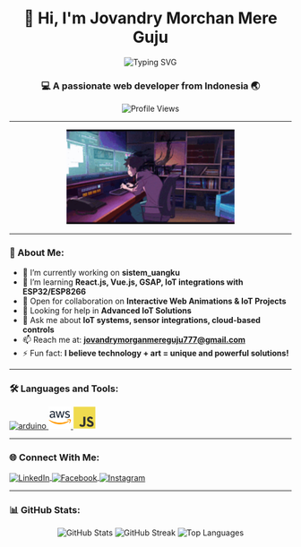 <h1 align="center">
  👋 Hi, I'm Jovandry Morchan Mere Guju
</h1>

<p align="center">
  <img src="https://readme-typing-svg.herokuapp.com?font=Fira+Code&size=22&pause=1000&color=0E75B6&width=435&lines=Passionate+Web+Developer;IoT+and+Tech+Innovator;Animation+and+Creative+Thinker" alt="Typing SVG" />
</p>

<h3 align="center">
  💻 A passionate web developer from Indonesia 🌏
</h3>

<p align="center">
  <img src="https://komarev.com/ghpvc/?username=jovanmorgan&label=Profile%20Views&color=blueviolet&style=plastic" alt="Profile Views" />
</p>

---

<div align="center">
  <img src="1.gif" width="300" alt="Smart Anime Character Animation" />
</div>


---

<h3 align="left"> 🚀 About Me: </h3>

- 🔭 I’m currently working on **sistem_uangku**
- 🌱 I’m learning **React.js, Vue.js, GSAP, IoT integrations with ESP32/ESP8266**
- 👯 Open for collaboration on **Interactive Web Animations & IoT Projects**
- 🤝 Looking for help in **Advanced IoT Solutions**
- 💬 Ask me about **IoT systems, sensor integrations, cloud-based controls**
- 📫 Reach me at: **jovandrymorganmereguju777@gmail.com**
- ⚡ Fun fact: **I believe technology + art = unique and powerful solutions!**

---

<h3 align="left"> 🛠️ Languages and Tools: </h3>
<p align="left">
  <a href="https://www.arduino.cc/" target="_blank">
    <img src="https://cdn.worldvectorlogo.com/logos/arduino-1.svg" alt="arduino" width="40" height="40" />
  </a>
  <a href="https://aws.amazon.com" target="_blank">
    <img src="https://raw.githubusercontent.com/devicons/devicon/master/icons/amazonwebservices/amazonwebservices-original-wordmark.svg" alt="aws" width="40" height="40" />
  </a>
  <a href="https://developer.mozilla.org/en-US/docs/Web/JavaScript" target="_blank">
    <img src="https://raw.githubusercontent.com/devicons/devicon/master/icons/javascript/javascript-original.svg" alt="javascript" width="40" height="40" />
  </a>
  <!-- Add more icons as necessary -->
</p>

---

<h3 align="left"> 🌐 Connect With Me: </h3>
<p align="left">
  <a href="https://linkedin.com/in/https://www.linkedin.com/in/jovandry-morchan-316284278/" target="_blank">
    <img align="center" src="https://raw.githubusercontent.com/rahuldkjain/github-profile-readme-generator/master/src/images/icons/Social/linked-in-alt.svg" alt="LinkedIn" height="30" width="40" />
  </a>
  <a href="https://fb.com/https://www.facebook.com/jovan.morgan.94" target="_blank">
    <img align="center" src="https://raw.githubusercontent.com/rahuldkjain/github-profile-readme-generator/master/src/images/icons/Social/facebook.svg" alt="Facebook" height="30" width="40" />
  </a>
  <a href="https://instagram.com/https://www.instagram.com/beta_coding_kupang/?igsh=n2lvz2zwog5hz2u4" target="_blank">
    <img align="center" src="https://raw.githubusercontent.com/rahuldkjain/github-profile-readme-generator/master/src/images/icons/Social/instagram.svg" alt="Instagram" height="30" width="40" />
  </a>
</p>

---

### 📊 GitHub Stats:
<p align="center">
  <img src="https://github-readme-stats.vercel.app/api?username=jovanmorgan&show_icons=true&theme=radical" alt="GitHub Stats" />
  <img src="https://streak-stats.demolab.com?user=jovanmorgan&theme=radical" alt="GitHub Streak" />
  <img src="https://github-readme-stats.vercel.app/api/top-langs?username=jovanmorgan&show_icons=true&locale=en&layout=compact&theme=radical" alt="Top Languages" />
</p>

